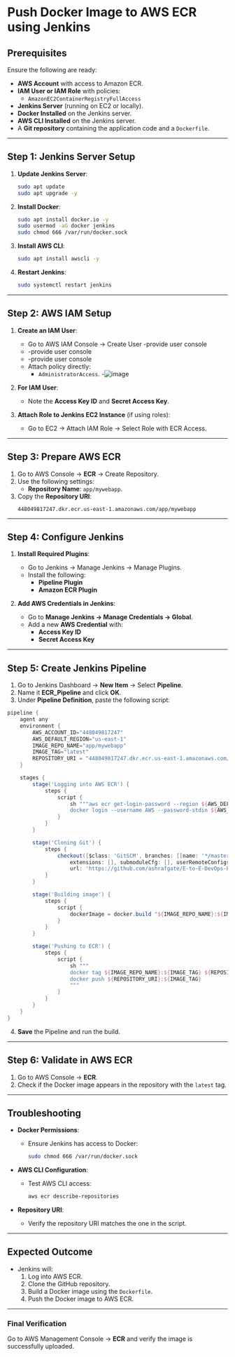 # Push Docker Image to AWS ECR using Jenkins

## Prerequisites
Ensure the following are ready:

- **AWS Account** with access to Amazon ECR.
- **IAM User or IAM Role** with policies:
  - `AmazonEC2ContainerRegistryFullAccess`
- **Jenkins Server** (running on EC2 or locally).
- **Docker Installed** on the Jenkins server.
- **AWS CLI Installed** on the Jenkins server.
- A **Git repository** containing the application code and a `Dockerfile`.

---

## Step 1: Jenkins Server Setup

1. **Update Jenkins Server**:
   ```bash
   sudo apt update
   sudo apt upgrade -y
   ```

2. **Install Docker**:
   ```bash
   sudo apt install docker.io -y
   sudo usermod -aG docker jenkins
   sudo chmod 666 /var/run/docker.sock
   ```

3. **Install AWS CLI**:
   ```bash
   sudo apt install awscli -y
   ```

4. **Restart Jenkins**:
   ```bash
   sudo systemctl restart jenkins
   ```

---

## Step 2: AWS IAM Setup

1. **Create an IAM User**:
   - Go to AWS IAM Console → Create User -provide user console
   - -provide user console
   - -provide user console
   - Attach policy directly:
     - `AdministratorAccess`.
-![image](https://github.com/user-attachments/assets/91674915-f525-4f09-82a7-70c9de0ff3f2)


2. **For IAM User**:
   - Note the **Access Key ID** and **Secret Access Key**.

3. **Attach Role to Jenkins EC2 Instance** (if using roles):
   - Go to EC2 → Attach IAM Role → Select Role with ECR Access.

---

## Step 3: Prepare AWS ECR

1. Go to AWS Console → **ECR** → Create Repository.
2. Use the following settings:
   - **Repository Name**: `app/mywebapp`.
3. Copy the **Repository URI**:
   ```
   448049817247.dkr.ecr.us-east-1.amazonaws.com/app/mywebapp
   ```

---

## Step 4: Configure Jenkins

1. **Install Required Plugins**:
   - Go to Jenkins → Manage Jenkins → Manage Plugins.
   - Install the following:
     - **Pipeline Plugin**
     - **Amazon ECR Plugin**

2. **Add AWS Credentials in Jenkins**:
   - Go to **Manage Jenkins → Manage Credentials → Global**.
   - Add a new **AWS Credential** with:
     - **Access Key ID**
     - **Secret Access Key**

---

## Step 5: Create Jenkins Pipeline

1. Go to Jenkins Dashboard → **New Item** → Select **Pipeline**.
2. Name it **ECR_Pipeline** and click **OK**.
3. Under **Pipeline Definition**, paste the following script:

```groovy
pipeline {
    agent any
    environment {
        AWS_ACCOUNT_ID="448049817247"
        AWS_DEFAULT_REGION="us-east-1"
        IMAGE_REPO_NAME="app/mywebapp"
        IMAGE_TAG="latest"
        REPOSITORY_URI = "448049817247.dkr.ecr.us-east-1.amazonaws.com/app/mywebapp"
    }

    stages {
        stage('Logging into AWS ECR') {
            steps {
                script {
                    sh """aws ecr get-login-password --region ${AWS_DEFAULT_REGION} | \
                    docker login --username AWS --password-stdin ${AWS_ACCOUNT_ID}.dkr.ecr.${AWS_DEFAULT_REGION}.amazonaws.com"""
                }
            }
        }

        stage('Cloning Git') {
            steps {
                checkout([$class: 'GitSCM', branches: [[name: '*/master']], doGenerateSubmoduleConfigurations: false, 
                    extensions: [], submoduleCfg: [], userRemoteConfigs: [[credentialsId: '', 
                    url: 'https://github.com/ashrafgate/E-to-E-DevOps-Pipeline-WebApp-AK.git']]])
            }
        }

        stage('Building image') {
            steps {
                script {
                    dockerImage = docker.build "${IMAGE_REPO_NAME}:${IMAGE_TAG}"
                }
            }
        }

        stage('Pushing to ECR') {
            steps {
                script {
                    sh """
                    docker tag ${IMAGE_REPO_NAME}:${IMAGE_TAG} ${REPOSITORY_URI}:${IMAGE_TAG}
                    docker push ${REPOSITORY_URI}:${IMAGE_TAG}
                    """
                }
            }
        }
    }
}
```

4. **Save** the Pipeline and run the build.

---

## Step 6: Validate in AWS ECR

1. Go to AWS Console → **ECR**.
2. Check if the Docker image appears in the repository with the `latest` tag.

---

## Troubleshooting

- **Docker Permissions**:
   - Ensure Jenkins has access to Docker:
     ```bash
     sudo chmod 666 /var/run/docker.sock
     ```

- **AWS CLI Configuration**:
   - Test AWS CLI access:
     ```bash
     aws ecr describe-repositories
     ```

- **Repository URI**:
   - Verify the repository URI matches the one in the script.

---

## Expected Outcome

- Jenkins will:
  1. Log into AWS ECR.
  2. Clone the GitHub repository.
  3. Build a Docker image using the `Dockerfile`.
  4. Push the Docker image to AWS ECR.

---

### Final Verification
Go to AWS Management Console → **ECR** and verify the image is successfully uploaded.
